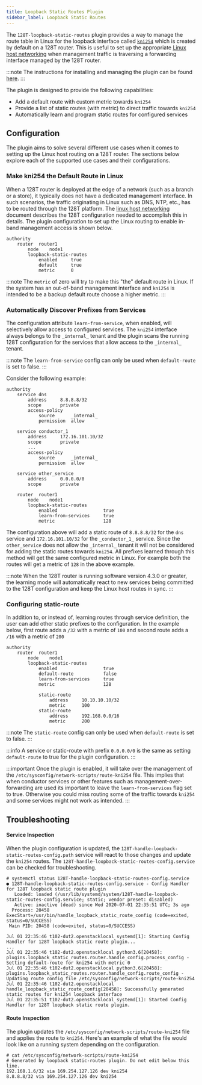 ```yaml
---
title: Loopback Static Routes Plugin
sidebar_label: Loopback Static Routes
---
```


The `128T-loopback-static-routes` plugin provides a way to manage the route table in Linux for the loopback interface called [`kni254`](concepts_kni.md) which is created by default on a 128T router. This is useful to set up the appropriate [Linux host networking](concepts_linux_host_networking.md) when management traffic is traversing a forwarding interface managed by the 128T router.

:::note
The instructions for installing and managing the plugin can be found [here](plugin_intro.md#installation-and-management).
:::

The plugin is designed to provide the following capabilities:

* Add a default route with custom metric towards `kni254`
* Provide a list of static routes (with metric) to direct traffic towards `kni254`
* Automatically learn and program static routes for configured services

## Configuration
The plugin aims to solve several different use cases when it comes to setting up the Linux host routing on a 128T router. The sections below explore each of the supported use cases and their configurations.

### Make kni254 the Default Route in Linux
When a 128T router is deployed at the edge of a network (such as a branch or a store), it typically does not have a dedicated management interface. In such scenarios, the traffic originating in Linux such as DNS, NTP, etc., has to be routed through the 128T platform. The [linux host networking](concepts_linux_host_networking.md#advanced-configuration) document describes the 128T configuration needed to accomplish this in details. The plugin configuration to set up the Linux routing to enable in-band management access is shown below.

```config
authority
    router  router1
        node    node1
        loopback-static-routes
            enabled     true
            default     true
            metric      0
```

:::note
The `metric` of zero will try to make this "the" default route in Linux. If the system has an out-of-band management interface and `kni254` is intended to be a backup default route choose a higher metric.
:::

### Automatically Discover Prefixes from Services
The configuration attribute `learn-from-service`, when enabled, will selectively allow access to configured services. The `kni254` interface always belongs to the `_internal_` tenant and the plugin scans the running 128T configuration for the services that allow access to the `_internal_` tenant.

:::note
The `learn-from-service` config can only be used when `default-route` is set to false.
:::

Consider the following example:
```config
authority
    service dns
        address     8.8.8.8/32
        scope       private
        access-policy
            source      _internal_
            permission  allow

    service conductor_1
        address     172.16.101.10/32
        scope       private
        ...
        access-policy
            source      _internal_
            permission  allow

    service other_service
        address     0.0.0.0/0
        scope       private

    router  router1
        node    node1
        loopback-static-routes
            enabled                 true
            learn-from-services     true
            metric                  128
```

The configuration above will add a static route of `8.8.8.8/32` for the `dns` service and `172.16.101.10/32` for the `_conductor_1_` service. Since the `other_service` does not allow the `_internal_` tenant it will not be considered for adding the static routes towards `kni254`. All prefixes learned through this method will get the same configured metric in Linux. For example both the routes will get a metric of `128` in the above example.

:::note
When the 128T router is running software version 4.3.0 or greater, the learning mode will automatically react to new services being committed to the 128T configuration and keep the Linux host routes in sync.
:::

### Configuring static-route
In addition to, or instead of, learning routes through service definition, the user can add other static prefixes to the configuration. In the example below, first route adds a `/32` with a metric of `100` and second route adds a `/16` with a metric of `200`

```
authority
    router  router1
        node    node1
        loopback-static-routes
            enabled                 true
            default-route           false
            learn-from-services     true
            metric                  128

            static-route
                address     10.10.10.10/32
                metric      100
            static-route
                address     192.168.0.0/16
                metric      200
```

:::note
The `static-route` config can only be used when `default-route` is set to false.
:::

:::info
A service or static-route with prefix `0.0.0.0/0` is the same as setting `default-route` to true for the plugin configuration.
:::

:::important
Once the plugin is enabled, it will take over the management of the `/etc/sysconfig/network-scripts/route-kni254` file. This implies that when conductor services or other features such as management-over-forwarding are used its important to leave the `learn-from-services` flag set to true. Otherwise you could miss routing some of the traffic towards `kni254` and some services might not work as intended.
:::


## Troubleshooting

#### Service Inspection
When the plugin configuration is updated, the `128T-handle-loopback-static-routes-config.path` service will react to those changes and update the `kni254` routes. The `128T-handle-loopback-static-routes-config.service` can be checked for troubleshooting.

```console
# systemctl status 128T-handle-loopback-static-routes-config.service
● 128T-handle-loopback-static-routes-config.service - Config Handler for 128T loopback static route plugin
   Loaded: loaded (/usr/lib/systemd/system/128T-handle-loopback-static-routes-config.service; static; vendor preset: disabled)
   Active: inactive (dead) since Wed 2020-07-01 22:35:51 UTC; 3s ago
  Process: 20458 ExecStart=/usr/bin/handle_loopback_static_route_config (code=exited, status=0/SUCCESS)
 Main PID: 20458 (code=exited, status=0/SUCCESS)

Jul 01 22:35:46 t102-dut2.openstacklocal systemd[1]: Starting Config Handler for 128T loopback static route plugin...
...
Jul 01 22:35:46 t102-dut2.openstacklocal python3.6[20458]: plugins.loopback_static_routes.router.handle_config.process_config - Setting default-route for kni254 with metric 0
Jul 01 22:35:46 t102-dut2.openstacklocal python3.6[20458]: plugins.loopback_static_routes.router.handle_config.route_config - Updating route config file /etc/sysconfig/network-scripts/route-kni254
Jul 01 22:35:46 t102-dut2.openstacklocal handle_loopback_static_route_config[20458]: Successfully generated static routes for kni254 loopback interface
Jul 01 22:35:51 t102-dut2.openstacklocal systemd[1]: Started Config Handler for 128T loopback static route plugin.
```

#### Route Inspection
The plugin updates the `/etc/sysconfig/network-scripts/route-kni254` file and applies the route to `kni254`. Here's an example of what the file would look like on a running system depending on the configuration.

```
# cat /etc/sysconfig/network-scripts/route-kni254
# Generated by loopback static-routes plugin. Do not edit below this line.
192.168.1.6/32 via 169.254.127.126 dev kni254
8.8.8.8/32 via 169.254.127.126 dev kni254
```
